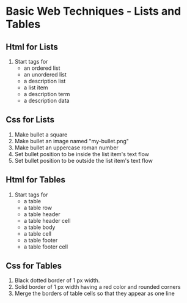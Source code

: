 # Basic Web Techniques - Lists and Tables

## Html for Lists

1. Start tags for
   - an ordered list
   - an unordered list
   - a description list
   - a list item
   - a description term
   - a description data

## Css for Lists

1. Make bullet a square
2. Make bullet an image named "my-bullet.png"
3. Make bullet an uppercase roman number
4. Set bullet position to be inside the list item's text flow
5. Set bullet position to be outside the list item's text flow

## Html for Tables

1. Start tags for
   - a table
   - a table row
   - a table header
   - a table header cell
   - a table body
   - a table cell
   - a table footer
   - a table footer cell

## Css for Tables

1. Black dotted border of 1 px width.
2. Solid border of 1 px width having a red color and rounded corners
3. Merge the borders of table cells so that they appear as one line
